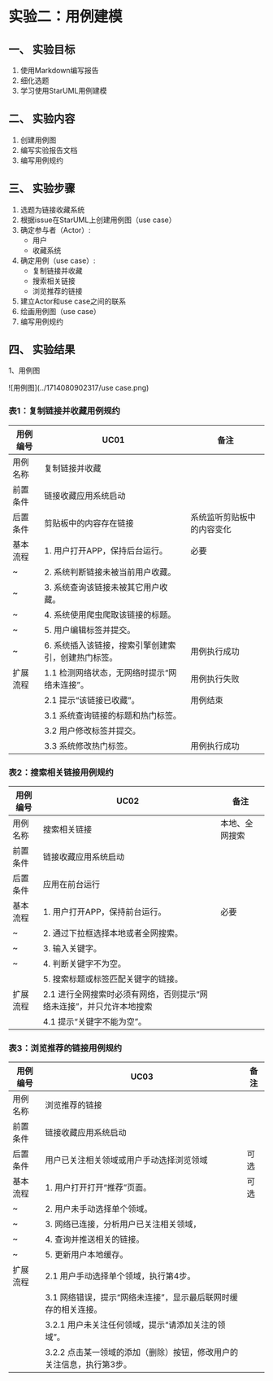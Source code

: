 # 实验二：用例建模

## 一、 实验目标

1. 使用Markdown编写报告
2. 细化选题
3. 学习使用StarUML用例建模

## 二、 实验内容

1. 创建用例图
2. 编写实验报告文档
3. 编写用例规约

## 三、 实验步骤

1. 选题为链接收藏系统
2. 根据issue在StarUML上创建用例图（use case）
3. 确定参与者（Actor）:
   - 用户
   - 收藏系统
4. 确定用例（use case）:
   - 复制链接并收藏
   - 搜索相关链接
   - 浏览推荐的链接
5. 建立Actor和use case之间的联系
6. 绘画用例图（use case）
7. 编写用例规约

## 四、 实验结果

1、用例图

![用例图](../1714080902317/use case.png)

### 表1：复制链接并收藏用例规约

| 用例编号 | UC01                                                | 备注                       |
| -------- | --------------------------------------------------- | -------------------------- |
| 用例名称 | 复制链接并收藏                                      |                            |
| 前置条件 | 链接收藏应用系统启动                                |                            |
| 后置条件 | 剪贴板中的内容存在链接                              | 系统监听剪贴板中的内容变化 |
| 基本流程 | 1. 用户打开APP，保持后台运行。                      | 必要                       |
| ~        | 2. 系统判断链接未被当前用户收藏。                   |                            |
| ~        | 3. 系统查询该链接未被其它用户收藏。                 |                            |
| ~        | 4. 系统使用爬虫爬取该链接的标题。                   |                            |
| ~        | 5. 用户编辑标签并提交。                             |                            |
| ~        | 6. 系统插入该链接，搜索引擎创建索引，创建热门标签。 | 用例执行成功               |
| 扩展流程 | 1.1 检测网络状态，无网络时提示“网络未连接”。        | 用例执行失败               |
|          | 2.1 提示“该链接已收藏”。                            | 用例结束                   |
|          | 3.1 系统查询链接的标题和热门标签。                  |                            |
|          | 3.2 用户修改标签并提交。                            |                            |
|          | 3.3 系统修改热门标签。                              | 用例执行成功               |

### 表2：搜索相关链接用例规约

| 用例编号 | UC02                                                         | 备注           |
| -------- | ------------------------------------------------------------ | -------------- |
| 用例名称 | 搜索相关链接                                                 | 本地、全网搜索 |
| 前置条件 | 链接收藏应用系统启动                                         |                |
| 后置条件 | 应用在前台运行                                               |                |
| 基本流程 | 1. 用户打开APP，保持前台运行。                               | 必要           |
| ~        | 2. 通过下拉框选择本地或者全网搜索。                          |                |
| ~        | 3. 输入关键字。                                              |                |
| ~        | 4. 判断关键字不为空。                                        |                |
|          | 5. 搜索标题或标签匹配关键字的链接。                          |                |
| 扩展流程 | 2.1 进行全网搜索时必须有网络，否则提示“网络未连接”，并只允许本地搜索 |                |
|          | 4.1 提示“关键字不能为空”。                                   |                |

### 表3：浏览推荐的链接用例规约

| 用例编号 | UC03                                                         | 备注 |
| -------- | ------------------------------------------------------------ | ---- |
| 用例名称 | 浏览推荐的链接                                               |      |
| 前置条件 | 链接收藏应用系统启动                                         |      |
| 后置条件 | 用户已关注相关领域或用户手动选择浏览领域                     | 可选 |
| 基本流程 | 1. 用户打开打开“推荐”页面。                                  | 可选 |
| ~        | 2. 用户未手动选择单个领域。                                  |      |
| ~        | 3. 网络已连接，分析用户已关注相关领域，                      |      |
| ~        | 4. 查询并推送相关的链接。                                    |      |
| ~        | 5. 更新用户本地缓存。                                        |      |
| 扩展流程 | 2.1 用户手动选择单个领域，执行第4步。                        |      |
|          | 3.1 网络错误，提示“网络未连接”，显示最后联网时缓存的相关连接。 |      |
|          | 3.2.1 用户未关注任何领域，提示“请添加关注的领域”。           |      |
|          | 3.2.2 点击某一领域的添加（删除）按钮，修改用户的关注信息，执行第3步。 |      |
